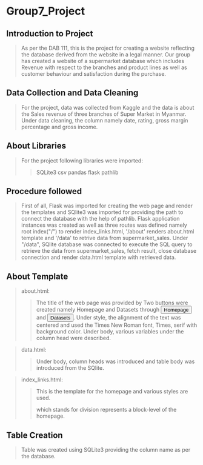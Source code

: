 # Group7_Project

## Introduction to Project
> As per the DAB 111, this is the project for creating a website reflecting the database derived from the website in a legal manner. Our group has created a website of a supermarket database which includes Revenue with respect to the branches and product lines as well as customer behaviour and satisfaction during the purchase.

## Data Collection and Data Cleaning
> For the project, data was collected from Kaggle and the data is about the Sales revenue of three branches of Super Market in Myanmar.
> Under data cleaning, the column namely date, rating, gross margin percentage and gross income.  

## About Libraries
> For the project following libraries were imported:
>> SQLite3
>> csv
>> pandas
>> flask
>> pathlib

## Procedure followed 
> First of all, Flask was imported for creating the web page and render the templates and SQlite3 was imported for providing the path to connect the database with the help of pathlib. Flask application instances was created as well as three routes was defined namely root index("/") to render index_links.html, '/about' renders about.html template and '/data' to retrive data from supermarket_sales.
> Under "/data", SQlite database was connected to execute the SQL query to retrieve the data from supermarket_sales, fetch result, close database connection and render data.html template with retrieved data.

## About Template
> about.html:
>> The title of the web page was provided by <head><title>About Our Supermarket</title>
>> Two buttons were created namely Homepage and Datasets through <a href="{{ url_for('index') }}"><button>Homepage</button></a> and <a href="{{ url_for('data') }}"><button>Datasets</button></a>.
>> Under style, the alignment of the text was centered and used the Times New Roman font, Times, serif with background color.
>> Under body, various variables under the column head were described. 

> data.html:
>> Under body, column heads was introduced and table body was introduced from the SQlite.

>index_links.html:
>> This is the template for the homepage and various styles are used. <div> which stands for division represents a block-level of the homepage.
   
## Table Creation
> Table was created using SQLite3 providing the column name as per the database.   

